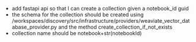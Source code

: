 - add fastapi api so that I can create a  collection given a  notebook_id guid
- the schema for the collection should be  created using  /workspaces/discovery/src/infrastructure/providers/weaviate_vector_database_provider.py and the method  create_collection_if_not_exists
- collection name should be  notebook+str(notebookId)